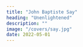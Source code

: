 ```yaml
---
title: "John Baptiste Say"
heading: "Unenlightened"
description: ""
image: "/covers/say.jpg"
date: 2022-05-01
---
```


